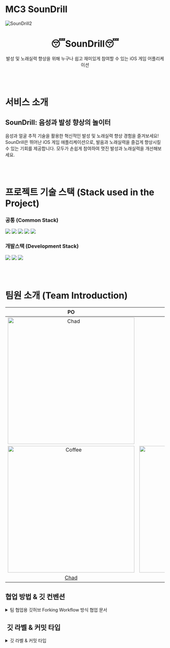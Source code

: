 # MC3 SounDrill

![SounDrill2](https://github.com/DeveloperAcademy-POSTECH/MC3_Team18_Ewook-IDLE/assets/108044639/3381a654-6a86-4904-a2e6-844d45e680bd)


<h1 align="middle">😴SounDrill😴</h1>
<p align="middle">발성 및 노래실력 향상을 위해 누구나 쉽고 재미있게 참여할 수 있는 iOS 게임 어플리케이션 </p>

<br><br>
# 서비스 소개
<p align="left">
<h2> SounDrill: 음성과 발성 향상의 놀이터 </h2>

음성과 얼굴 추적 기술을 활용한 혁신적인 발성 및 노래실력 향상 경험을 즐겨보세요! SounDrill은 뛰어난 iOS 게임 애플리케이션으로, 발음과 노래실력을 즐겁게 향상시킬 수 있는 기회를 제공합니다. 모두가 손쉽게 참여하여 멋진 발성과 노래실력을 개선해보세요.</p>

<br><br>
# 프로젝트 기술 스택 (Stack used in the Project)

### 공통 (Common Stack)

<img src="https://shields.io/badge/GitHub-181717?logo=GitHub&logoColor=FFF&style=flat-square"/> <img src="https://shields.io/badge/Sketch-F7B500?logo=Sketch&logoColor=FFF&style=flat-square"/> <img src="https://shields.io/badge/Miro-050038?logo=Miro&logoColor=FFF&style=flat-square"/> <img src="https://shields.io/badge/microsoftteams-6264A7?logo=microsoftteams&logoColor=FFF&style=flat-square"/> <img src="https://shields.io/badge/Notion-000000?logo=Notion&logoColor=FFF&style=flat-square"/> 

### 개발스택 (Development Stack)
<img src="https://shields.io/badge/iOS-000000?logo=iOS&logoColor=FFF&style=flat-square"/> <img src="https://shields.io/badge/Xcode-147EFB?logo=Xcode&logoColor=FFF&style=flat-square"/> <img src="https://shields.io/badge/Swift-F05138?logo=Swift&logoColor=FFF&style=flat-square"/> 

<br><br>
# 팀원 소개 (Team Introduction)
| PO | iOS | Design  | iOS/PM | iOS | iOS |
| :-----: | :-----: | :-----:  | :-----: | :-----: | :-----: |
| <img src="https://user-images.githubusercontent.com/108044639/236135311-e81d1d0a-042f-4431-b54d-891138503cad.png" width=400px alt="Chad"/>  | ![eugene](https://github.com/DeveloperAcademy-POSTECH/MC3_Team18_Ewook-IDLE/assets/108044639/ff559e51-56b1-45da-85cf-a849e8e307a1)
 | <img src="https://user-images.githubusercontent.com/108044639/236134419-025c15d1-7f70-48cf-9016-d22e6d28bcd4.png" width=400px alt="Coffee"/>   | <img src="https://user-images.githubusercontent.com/108044639/236133624-5b418819-d4aa-4a9e-9791-b91cb2cc78e8.png" width=400px alt="Jay"/>  | <img src="https://user-images.githubusercontent.com/108044639/236133234-7bb38735-9409-409e-94f2-4e4123891e60.png" width=400px alt="Peter Pyeon"/>  | <img src="https://user-images.githubusercontent.com/108044639/236133634-7a8154d4-50b4-488d-bbe3-5c4ed1080179.png" width=400px alt="Rei"/> | 
[Chad](https://github.com/chad0909) | [Eugene](https://github.com/dayjack)  | [Jen](https://github.com/jis00ya) | [MK](https://github.com/MK827) | [Radin](https://github.com/JINi0S) | [Rubik](https://github.com/RubiksCube33) |






## 협업 방법 & 깃 컨벤션

<details>
<summary>팀 협업용 깃허브 Forking Workflow 방식 협업 문서 </summary>
<div markdown="1">

### 1. 원본 레포를 fork하여 내 레포에 생성합니다.

### 2. 원하는 디렉토리에 git을 초기화 시켜줍니다.

```bash
git init
```

### 3. 원본(메인) 레포를 upstream으로 remote해줍니다.

```bash
git remote add upstream <원본(메인)레포 주소>
```

### 4. 로컬(나의) 레포를 origin으로 remote해줍니다.

```bash
git remote add origin <로컬(포크한 나의)레포 주소>
```

**작업을 진행할 시 upstream에서 pull을 받아오고, origin으로 push를 날려주어 pr을 진행합니다.**

→ 공동 작업물을 받아와서 내 개인 컴퓨터로 작업을 한 뒤, 공동 작업물에 합칠 수 있도록 진행하는 것

### 1. 이슈 템플릿에 맞춰 원본(메인) 레포에 이슈를 생성합니다.
- New issue를 클릭하여 이슈를 생성합니다.
- 이슈 한 개는 보통 뷰 하나 기준으로 만듭니다. (한 뷰에 주요 기능이 너무 많다면 쪼개기)
- Issue 제목 : **[라벨이름] (동사원형) (작업주제)**  
    - ex) [Feat] 생성 MainView / [Asset] 추가 color set
- 템플릿을 작성해줍니다. (이때 특히, Todo를 자세하게 적어주세요! 최대한 쪼개서!)

### 2. 이슈를 만들면 이슈 제목에 이슈 번호가 생성되는데, (ex) ~/#7)
로컬에 **타입/#이슈번호** 브랜치를 생성합니다.  
    - 브랜치 이름 : **타입/#이슈번호**
        - ex. Feat/#1

```bash
git branch Feat/#1    // 이슈번호1의 브랜치 생성
```

### 3. 해당 브랜치로 이동하여 작업을 합니다.

```bash
git switch Feat/#1    // 해당 브랜치로 변경
```

### 4. 작업이 끝난 뒤, add와 commit을 진행합니다.
 - 커밋 메세지 : **타입/#이슈번호: 커밋메세지**  
    - ex. Feat/#1: 추가 Question1

```bash
git add .    //작업 요소를 더해줌
git commit -m "Feat/#1: 추가 Question1"    //무엇을 했는지 메세지로 작성
```

### 5. 내가 작업을 하는 도중에 다른 사람이 작업을 진행하여 원본(메인)레포가 변경되어 있을 수도 있으니,
(확인을 위해) pull을 한 번  진행해준다.

```bash
git pull upstream develop    //원본(메인)레포의 파일을 불러온다.
```

### 6. 에러가 나지 않았다면, origin에서 작업한 내용을 push해준다.

```bash
git push -u origin <브랜치명>    //해당 브랜치를 올리고자 한다.
```

### 7. PR을 통해 코드 리뷰를 진행한 뒤, approve를 해준다면 merge를 한다.

### PR 요청 시

- Reviewers 자신 제외 모두 체크
- Assignees 자기 자신 추가
- Labels 이슈와 동일하게 추가
- 수정 필요 시 수정하기

### 8. 기본 브랜치로 돌아옵니다.

```bash
git switch develop
```

### 9. 1번부터 다시 진행을 하며 작업을 반복하면 됩니다.

</div>
</details>


##  깃 라벨 & 커밋 타입
<details>
<summary>깃 라벨 & 커밋 타입 </summary>
<div markdown="1">

| **제목** | **설명** |
| --- | --- |
| **Feat** | 기능 구현 이슈 |
| **Bug** | 버그 수정 |
| **Docs** | 문서 작성 이슈 |
| **Asset** | asset 파일(이미지, 아이콘 등) 추가 |
| **Renamed** | 리소스 이동, 이름 변경 |
| **UI** | UI 관련 |
| **Delete** | 코드/파일 삭제 |
| **Text** | 텍스트 또는 리터럴 추가 및 수정 |
| **Comment** | 주석 추가/수정 |
| **Setting** | 프로젝트 세팅 |

### 브랜치 이름 구조

**타입/#숫자**

ex. Feat/#1

### ☁️ 커밋 구조

**타입/#이슈번호: 커밋메세지**

ex. Feat/#1: 추가 Question1

### ☁️ Issue

- 이슈 한 개는 보통 뷰 하나 기준으로 만듭니다. (한 뷰에 주요 기능이 너무 많다면 쪼개기)
- Issue 제목 : **[라벨이름] (동사원형) (작업주제)**
ex) [Feat] 생성 MainView / [Asset] 추가 color set
- 템플릿을 작성해줍니다. (이때 특히, Todo를 자세하게 적어주세요! 최대한 쪼개서!)
    - ex)
        - 팝업창
        - 8개의 카드와 글씨 (카드 안에는 일러스트)
        - 마지막 2개로 결승전 진행
        - 최종 결과 저장하기
- 완료 시 Issue를 닫습니다.
- Git Issue Template, PR → 양식 가져오기.

### ☁️ **Pull Reqeust**

- Issue 제목과 **동일하게** **제목을 작성한다.
- 템플릿 안에 내용을 채워준다. (아는 지식, 모르겠는 부분, 팀원들과 공유하고싶은 부분 모두 자세하게~)
- 이슈에서 쓴 라벨을 붙여준다.
- 본인 제외 한 명의 팀원의 Approve가 있어야 merge가 가능하다.
    - + 혼자서 할 수 있게끔 열어둠 (특정 상황에서만 사용)
- 리뷰어들은 단순히 approve를 한다기보다 코드 변화를 체크하고 네임컨벤션을 지키고 있는지를 확인한다.

</div>
</details>
